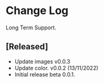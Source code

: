 # Change Log

Long Term Support.

## [Released]

- Update images v0.0.3
- Update color. v0.0.2 (13/11/2022)
- Initial release beta 0.0.1.
